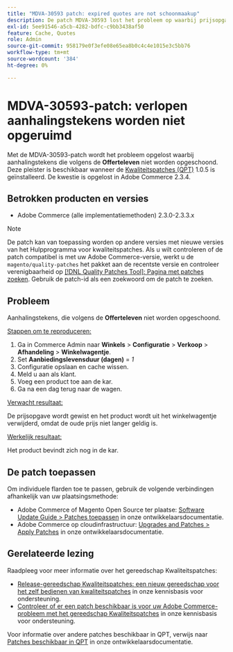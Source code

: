 ```yaml
---
title: "MDVA-30593 patch: expired quotes are not schoonmaakup"
description: De patch MDVA-30593 lost het probleem op waarbij prijsopgaven die volgens de instelling **Quote Lifetime** verlopen, niet worden opgeschoond. Deze patch is beschikbaar wanneer [Quality Patches Tool (QPT)] (/help/announcements/adobe-commerce-announcements/magento-quality-patches-released-new-tool-to-self-serve-quality-patches.md) 1.0.5 is geïnstalleerd. De kwestie is opgelost in Adobe Commerce 2.3.4.
exl-id: 5ee91546-a5cb-4282-bdfc-c9bb3438af50
feature: Cache, Quotes
role: Admin
source-git-commit: 958179e0f3efe08e65ea8b0c4c4e1015e3c5bb76
workflow-type: tm+mt
source-wordcount: '384'
ht-degree: 0%

---
```


# MDVA-30593-patch: verlopen aanhalingstekens worden niet opgeruimd

Met de MDVA-30593-patch wordt het probleem opgelost waarbij aanhalingstekens die volgens de **Offerteleven** niet worden opgeschoond. Deze pleister is beschikbaar wanneer de [Kwaliteitspatches (QPT)](/help/announcements/adobe-commerce-announcements/magento-quality-patches-released-new-tool-to-self-serve-quality-patches.md) 1.0.5 is geïnstalleerd. De kwestie is opgelost in Adobe Commerce 2.3.4.

## Betrokken producten en versies

* Adobe Commerce (alle implementatiemethoden) 2.3.0-2.3.3.x

>[!NOTE]
>
>De patch kan van toepassing worden op andere versies met nieuwe versies van het Hulpprogramma voor kwaliteitspatches. Als u wilt controleren of de patch compatibel is met uw Adobe Commerce-versie, werkt u de `magento/quality-patches` het pakket aan de recentste versie en controleer verenigbaarheid op [[!DNL Quality Patches Tool]: Pagina met patches zoeken](https://devdocs.magento.com/quality-patches/tool.html#patch-grid). Gebruik de patch-id als een zoekwoord om de patch te zoeken.

## Probleem

Aanhalingstekens, die volgens de **Offerteleven** niet worden opgeschoond.

<u>Stappen om te reproduceren:</u>

1. Ga in Commerce Admin naar **Winkels** > **Configuratie** > **Verkoop** > **Afhandeling** > **Winkelwagentje**.
1. Set **Aanbiedingslevensduur (dagen)** = *1*
1. Configuratie opslaan en cache wissen.
1. Meld u aan als klant.
1. Voeg een product toe aan de kar.
1. Ga na een dag terug naar de wagen.

<u>Verwacht resultaat:</u>

De prijsopgave wordt gewist en het product wordt uit het winkelwagentje verwijderd, omdat de oude prijs niet langer geldig is.

<u>Werkelijk resultaat:</u>

Het product bevindt zich nog in de kar.

## De patch toepassen

Om individuele flarden toe te passen, gebruik de volgende verbindingen afhankelijk van uw plaatsingsmethode:

* Adobe Commerce of Magento Open Source ter plaatse: [Software Update Guide > Patches toepassen](https://devdocs.magento.com/guides/v2.4/comp-mgr/patching/mqp.html) in onze ontwikkelaarsdocumentatie.
* Adobe Commerce op cloudinfrastructuur: [Upgrades and Patches > Apply Patches](https://devdocs.magento.com/cloud/project/project-patch.html) in onze ontwikkelaarsdocumentatie.

## Gerelateerde lezing

Raadpleeg voor meer informatie over het gereedschap Kwaliteitspatches:

* [Release-gereedschap Kwaliteitspatches: een nieuw gereedschap voor het zelf bedienen van kwaliteitspatches](/help/announcements/adobe-commerce-announcements/magento-quality-patches-released-new-tool-to-self-serve-quality-patches.md) in onze kennisbasis voor ondersteuning.
* [Controleer of er een patch beschikbaar is voor uw Adobe Commerce-probleem met het gereedschap Kwaliteitspatches](/help/support-tools/patches-available-in-qpt-tool/check-patch-for-magento-issue-with-magento-quality-patches.md) in onze kennisbasis voor ondersteuning.

Voor informatie over andere patches beschikbaar in QPT, verwijs naar [Patches beschikbaar in QPT](https://devdocs.magento.com/quality-patches/tool.html#patch-grid) in onze ontwikkelaarsdocumentatie.
